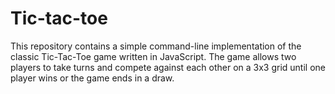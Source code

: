 # Tic-tac-toe
This repository contains a simple command-line implementation of the classic Tic-Tac-Toe game written in JavaScript. The game allows two players to take turns and compete against each other on a 3x3 grid until one player wins or the game ends in a draw.
